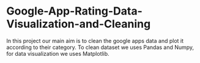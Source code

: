 # Google-App-Rating-Data-Visualization-and-Cleaning
In this project our main aim is to clean the google apps data and plot it according to their category. To clean dataset we uses Pandas and Numpy, for data visualization we uses Matplotlib.
